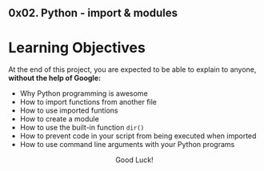 ## 0x02. Python - import & modules

# Learning Objectives
At the end of this project, you are expected to be able to explain to anyone, **without the help of Google:**
- Why Python programming is awesome
- How to import functions from another file
- How to use imported funtions
- How to create a module
- How to use the built-in function `dir()`
- How to prevent code in your script from being executed when imported
- How to use command line arguments with your Python programs
<p align="center">Good Luck!</p>
